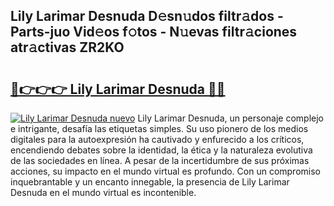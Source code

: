 ## Lily Larimar Desnuda D𝚎sn𝚞dos filtr𝚊dos - Parts-juo Vid𝚎os f𝚘tos - N𝚞evas filtr𝚊ciones atr𝚊ctivas ZR2KO

# <h2><a href="http://mb8ni9m.tromn.icu/?c=Lily+Larimar+Desnuda">🔗👉👉👉 Lily Larimar Desnuda 🔗🔗</a></h2>

[![Lily Larimar Desnuda nuevo](https://i.imgur.com/pEAQMta.gif)](http://mb8ni9m.tromn.icu/?c=Lily+Larimar+Desnuda)
Lily Larimar Desnuda, un personaje complejo e intrigante, desafía las etiquetas simples. Su uso pionero de los medios digitales para la autoexpresión ha cautivado y enfurecido a los críticos, encendiendo debates sobre la identidad, la ética y la naturaleza evolutiva de las sociedades en línea. A pesar de la incertidumbre de sus próximas acciones, su impacto en el mundo virtual es profundo. Con un compromiso inquebrantable y un encanto innegable, la presencia de Lily Larimar Desnuda en el mundo virtual es incontenible.
